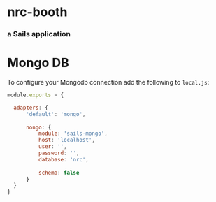 # nrc-booth
### a Sails application

# Mongo DB

To configure your Mongodb connection add the following to `local.js`:

```js
module.exports = {

  adapters: {
      'default': 'mongo',
      
      nongo: {
          module: 'sails-mongo',
          host: 'localhost',
          user: '',
          password: '',
          database: 'nrc',
          
          schema: false
      }
  }
}
```

